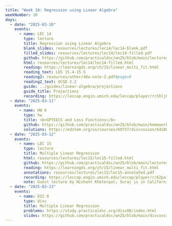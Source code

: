 ```yaml
---
title: "Week 10: Regression using Linear Algebra"
weekNumber: 10
days:
  - date: "2025-03-10"
    events:
      - name: LEC 14
        type: lecture
        title: Regression using Linear Algebra
        blank_slides: resources/lectures/lec14/lec14-blank.pdf
        filled_slides: resources/lectures/lec14/lec14-filled.pdf
        github: https://github.com/practicaldsc/wn25/blob/main/lectures/lec14/
        html: resources/lectures/lec14/lec14-filled.html
        reading: https://learningds.org/ch/15/linear_multi_fit.html
        reading_text: LDS 15.4-15.5
        reading2: resources/other/40a-note-2.pdf#page=9
        reading2_text: UCSD 2.2
        guide: ../guides/linear-algebra/projections
        guide_title: Projections
        recording: https://leccap.engin.umich.edu/leccap/player/r/ShljO9
  - date: "2025-03-11"
    events:
      - name: HW 6
        type: hw
        title: <b>GPTEECS and Loss Functions</b>
        github: https://github.com/practicaldsc/wn25/blob/main/homeworks/hw06/hw06.ipynb
        solutions: https://edstem.org/us/courses/69737/discussion/6418644
  - date: "2025-03-12"
    events:
      - name: LEC 15
        type: lecture
        title: Multiple Linear Regression
        html: resources/lectures/lec15/lec15-filled.html
        github: https://github.com/practicaldsc/wn25/blob/main/lectures/lec15/
        reading: https://learningds.org/ch/15/linear_multi_fit.html
        annotations: resources/lectures/lec15/lec15-annotated.pdf
        recording: https://leccap.engin.umich.edu/leccap/player/r/6Zpa1q
        note: Guest lecture by Nishant Kheterpal; Suraj is in California supporting his <a href="https://dsc-capstone.org/showcase-25/">former UCSD students</a> (but has OH today/tomorrow).
  - date: "2025-03-13"
    events:
      - name: DIS 8
        type: disc
        title: Multiple Linear Regression
        problems: https://study.practicaldsc.org/disc08/index.html
        slides: https://github.com/practicaldsc/wn25/blob/main/discussions/disc08/disc08.ipynb
---
```

